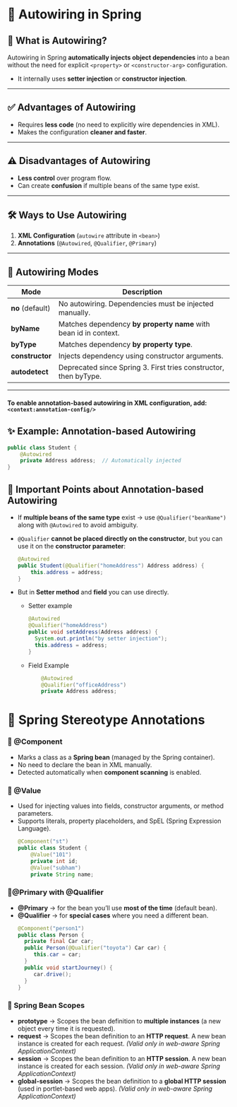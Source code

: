 # 🌱 Autowiring in Spring

## 🔹 What is Autowiring?

Autowiring in Spring **automatically injects object dependencies** into a bean without the need for explicit
`<property>` or `<constructor-arg>` configuration.

- It internally uses **setter injection** or **constructor injection**.

---

## ✅ Advantages of Autowiring

- Requires **less code** (no need to explicitly wire dependencies in XML).
- Makes the configuration **cleaner and faster**.

---

## ⚠️ Disadvantages of Autowiring

- **Less control** over program flow.
- Can create **confusion** if multiple beans of the same type exist.

---

## 🛠️ Ways to Use Autowiring

1. **XML Configuration** (`autowire` attribute in `<bean>`)
2. **Annotations** (`@Autowired`, `@Qualifier`, `@Primary`)

---

## 🔄 Autowiring Modes

| Mode             | Description                                                      |
|------------------|------------------------------------------------------------------|
| **no** (default) | No autowiring. Dependencies must be injected manually.           |
| **byName**       | Matches dependency **by property name** with bean id in context. |
| **byType**       | Matches dependency **by property type**.                         |
| **constructor**  | Injects dependency using constructor arguments.                  |
| **autodetect**   | Deprecated since Spring 3. First tries constructor, then byType. |

---
#### To enable annotation-based autowiring in XML configuration, add:`<context:annotation-config/>`
## ✨ Example: Annotation-based Autowiring

```java
public class Student {
    @Autowired
    private Address address;  // Automatically injected
}
```

## 🔑 Important Points about Annotation-based Autowiring

- If **multiple beans of the same type** exist → use `@Qualifier("beanName")` along with `@Autowired` to avoid
  ambiguity.
- `@Qualifier` **cannot be placed directly on the constructor**, but you can use it on the **constructor parameter**:

  ```java
  @Autowired
  public Student(@Qualifier("homeAddress") Address address) {
      this.address = address;
  } 
- But in **Setter method** and **field** you can use directly.
  - Setter example
      ```java
    @Autowired
    @Qualifier("homeAddress")
    public void setAddress(Address address) {
        System.out.println("by setter injection");
        this.address = address;
    } 
  - Field Example
    ```java
        @Autowired
        @Qualifier("officeAddress")
        private Address address;

# 🌱 Spring Stereotype Annotations

### 🔹 @Component
- Marks a class as a **Spring bean** (managed by the Spring container).
- No need to declare the bean in XML manually.
- Detected automatically when **component scanning** is enabled.
### 🔹 @Value
- Used for injecting values into fields, constructor arguments, or method parameters.
- Supports literals, property placeholders, and SpEL (Spring Expression Language).
    ```java
    @Component("st")
    public class Student {
        @Value("101")
        private int id;
        @Value("subham")
        private String name;
### 🔹@Primary with @Qualifier
- **@Primary** → for the bean you’ll use **most of the time** (default bean).
- **@Qualifier** → for **special cases** where you need a different bean.  
     ```java
    @Component("person1")
    public class Person {
       private final Car car;
       public Person(@Qualifier("toyota") Car car) {
          this.car = car;
       }
       public void startJourney() {
          car.drive();
       }
    }        

### 🌱 Spring Bean Scopes

- **prototype** → Scopes the bean definition to **multiple instances** (a new object every time it is requested).
- **request** → Scopes the bean definition to an **HTTP request**. A new bean instance is created for each request. *(Valid only in web-aware Spring ApplicationContext)*
- **session** → Scopes the bean definition to an **HTTP session**. A new bean instance is created for each session. *(Valid only in web-aware Spring ApplicationContext)*
- **global-session** → Scopes the bean definition to a **global HTTP session** (used in portlet-based web apps). *(Valid only in web-aware Spring ApplicationContext)*  
